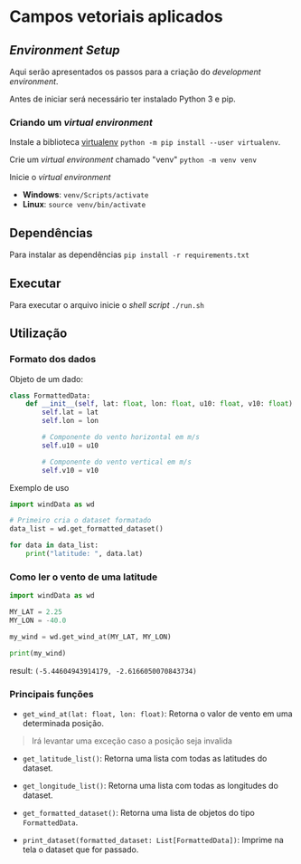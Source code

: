 # Campos vetoriais aplicados

## *Environment Setup*
Aqui serão apresentados os passos para a criação do *development environment*.

Antes de iniciar será necessário ter instalado Python 3 e pip.

### Criando um *virtual environment*
Instale a biblioteca [virtualenv](https://pypi.org/project/virtualenv/) `python -m pip install --user virtualenv`.

Crie um *virtual environment* chamado "venv" `python -m venv venv`

Inicie o *virtual environment*
* **Windows**: `venv/Scripts/activate`
* **Linux**: `source venv/bin/activate`


## Dependências
Para instalar as dependências `pip install -r requirements.txt`

## Executar
Para executar o arquivo inicie o *shell script* `./run.sh`

## Utilização

### Formato dos dados
Objeto de um dado:
``` python
class FormattedData:
    def __init__(self, lat: float, lon: float, u10: float, v10: float):
        self.lat = lat
        self.lon = lon

        # Componente do vento horizontal em m/s
        self.u10 = u10

        # Componente do vento vertical em m/s
        self.v10 = v10
```

Exemplo de uso
``` python
import windData as wd

# Primeiro cria o dataset formatado
data_list = wd.get_formatted_dataset()

for data in data_list:
    print("latitude: ", data.lat)
```

### Como ler o vento de uma latitude

``` python
import windData as wd

MY_LAT = 2.25
MY_LON = -40.0

my_wind = wd.get_wind_at(MY_LAT, MY_LON)

print(my_wind)
```

result:
`(-5.44604943914179, -2.6166050070843734)`


### Principais funções
* `get_wind_at(lat: float, lon: float)`: Retorna o valor de vento em uma determinada posição.
> Irá levantar uma exceção caso a posição seja invalida

* `get_latitude_list()`: Retorna uma lista com todas as latitudes do dataset.

* `get_longitude_list()`: Retorna uma lista com todas as longitudes do dataset.

* `get_formatted_dataset()`: Retorna uma lista de objetos do tipo `FormattedData`.

* `print_dataset(formatted_dataset: List[FormattedData])`: Imprime na tela o dataset que for passado.

